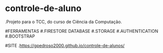 # controle-de-aluno

.Projeto para o TCC, do curso de Ciência da Computação.

#FERRAMENTAS
#.FIRESTORE DATABASE
#.STORAGE
#.AUTHENTICATION
#.BOOTSTRAP

#SITE
.https://gpedroso2000.github.io/controle-de-alunos/
